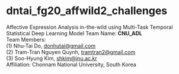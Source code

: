 # dntai_fg20_affwild2_challenges
Affective Expression Analysis in-the-wild using Multi-Task Temporal Statistical Deep Learning Model
Team Name: **CNU_ADL** <br/>
Team Members: <br/>
(1) Nhu-Tai Do, donhutai@gmail.com <br/>
(2) Tram-Tran Nguyen Quynh, tramtran2@gmail.com <br/>
(3) Soo-Hyung Kim, shkim@jnu.ac.kr <br/>
Affiliation: Chonnam National University, South Korea <br/>